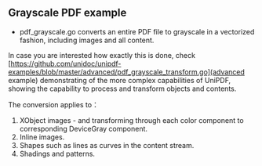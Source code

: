 ## Grayscale PDF example

- pdf_grayscale.go converts an entire PDF file to grayscale in a vectorized fashion,
including images and all content.

In case you are interested how exactly this is done, check [https://github.com/unidoc/unipdf-examples/blob/master/advanced/pdf_grayscale_transform.go](advanced example) demonstrating of the more complex capabilities of UniPDF, showing the capability to process and transform objects and contents.

The conversion applies to：
1. XObject images - and transforming through each color component to corresponding DeviceGray component.
2. Inline images.
3. Shapes such as lines as curves in the content stream.
4. Shadings and patterns.




